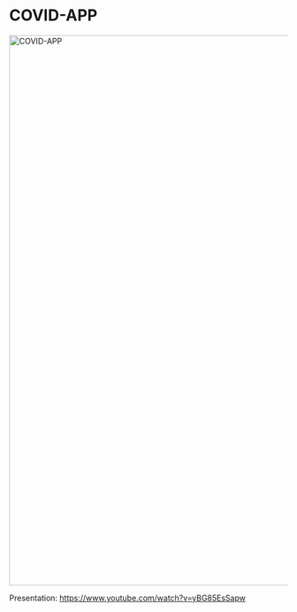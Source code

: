 # COVID-APP

<img width="994" alt="COVID-APP" src="https://user-images.githubusercontent.com/30237599/169883946-5ef9c415-9969-4c6f-81cc-dd9f5d40afd7.png">

Presentation: https://www.youtube.com/watch?v=yBG85EsSapw
